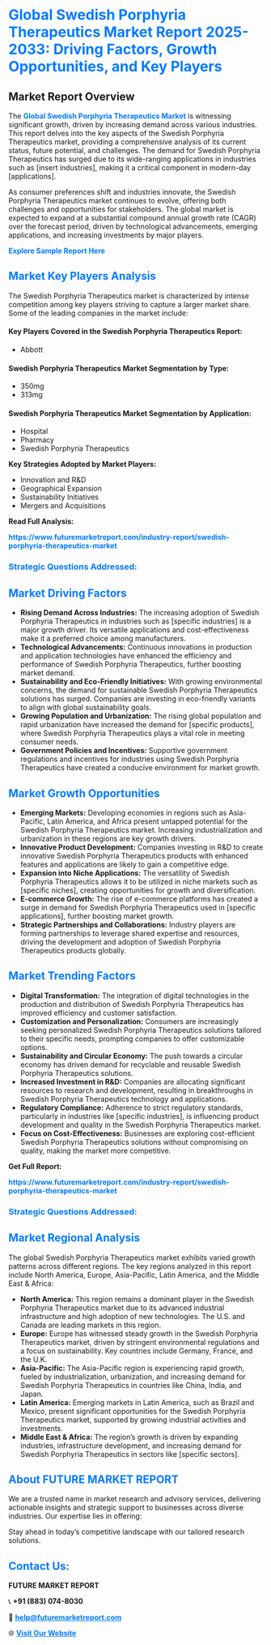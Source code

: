 <h1 style="color: #007BFF;">Global Swedish Porphyria Therapeutics Market Report 2025-2033: Driving Factors, Growth Opportunities, and Key Players</h1>

<section id="overview">
<h2>Market Report Overview</h2>
<p>The <a href="https://www.futuremarketreport.com/industry-report/swedish-porphyria-therapeutics-market" style="color: #007BFF; text-decoration: none;"><strong>Global Swedish Porphyria Therapeutics Market</strong></a> is witnessing significant growth, driven by increasing demand across various industries. This report delves into the key aspects of the Swedish Porphyria Therapeutics market, providing a comprehensive analysis of its current status, future potential, and challenges. The demand for Swedish Porphyria Therapeutics has surged due to its wide-ranging applications in industries such as [insert industries], making it a critical component in modern-day [applications].</p>
<p>As consumer preferences shift and industries innovate, the Swedish Porphyria Therapeutics market continues to evolve, offering both challenges and opportunities for stakeholders. The global market is expected to expand at a substantial compound annual growth rate (CAGR) over the forecast period, driven by technological advancements, emerging applications, and increasing investments by major players.</p>
</section>

<section id="overview">
<p><a href="https://www.futuremarketreport.com/request-sample/reportId=122720" style="color: #007BFF; text-decoration: none;"><strong>Explore Sample Report Here</strong></a></p>
</section>

<section id="key-players">
<h2 style="color: #007BFF;">Market Key Players Analysis</h2>
<p>The Swedish Porphyria Therapeutics market is characterized by intense competition among key players striving to capture a larger market share. Some of the leading companies in the market include:</p>
<h4>Key Players Covered in the Swedish Porphyria Therapeutics Report:</h4>
<ul><li>Abbott</li></ul>
<h4>Swedish Porphyria Therapeutics Market Segmentation by Type:</h4>
<ul><li>350mg</li><li>313mg</li></ul>

<h4>Swedish Porphyria Therapeutics Market Segmentation by Application:</h4>
<ul><li>Hospital</li><li>Pharmacy</li><li>Swedish Porphyria Therapeutics</li></ul>
<p><strong>Key Strategies Adopted by Market Players:</strong></p>
<ul>
<li>Innovation and R&D</li>
<li>Geographical Expansion</li>
<li>Sustainability Initiatives</li>
<li>Mergers and Acquisitions</li>
</ul>
</section>

<section>
<p><strong>Read Full Analysis: </strong></p><a href="https://www.futuremarketreport.com/industry-report/swedish-porphyria-therapeutics-market" style="color: #007BFF; text-decoration: none;"><strong>https://www.futuremarketreport.com/industry-report/swedish-porphyria-therapeutics-market</strong></a>
<h3 style="color: #007BFF;">Strategic Questions Addressed:</h3>
</section>

<section id="driving-factors">
<h2 style="color: #007BFF;">Market Driving Factors</h2>
<ul>
<li><strong>Rising Demand Across Industries:</strong> The increasing adoption of Swedish Porphyria Therapeutics in industries such as [specific industries] is a major growth driver. Its versatile applications and cost-effectiveness make it a preferred choice among manufacturers.</li>
<li><strong>Technological Advancements:</strong> Continuous innovations in production and application technologies have enhanced the efficiency and performance of Swedish Porphyria Therapeutics, further boosting market demand.</li>
<li><strong>Sustainability and Eco-Friendly Initiatives:</strong> With growing environmental concerns, the demand for sustainable Swedish Porphyria Therapeutics solutions has surged. Companies are investing in eco-friendly variants to align with global sustainability goals.</li>
<li><strong>Growing Population and Urbanization:</strong> The rising global population and rapid urbanization have increased the demand for [specific products], where Swedish Porphyria Therapeutics plays a vital role in meeting consumer needs.</li>
<li><strong>Government Policies and Incentives:</strong> Supportive government regulations and incentives for industries using Swedish Porphyria Therapeutics have created a conducive environment for market growth.</li>
</ul>
</section>

<section id="growth-opportunities">
<h2 style="color: #007BFF;">Market Growth Opportunities</h2>
<ul>
<li><strong>Emerging Markets:</strong> Developing economies in regions such as Asia-Pacific, Latin America, and Africa present untapped potential for the Swedish Porphyria Therapeutics market. Increasing industrialization and urbanization in these regions are key growth drivers.</li>
<li><strong>Innovative Product Development:</strong> Companies investing in R&D to create innovative Swedish Porphyria Therapeutics products with enhanced features and applications are likely to gain a competitive edge.</li>
<li><strong>Expansion into Niche Applications:</strong> The versatility of Swedish Porphyria Therapeutics allows it to be utilized in niche markets such as [specific niches], creating opportunities for growth and diversification.</li>
<li><strong>E-commerce Growth:</strong> The rise of e-commerce platforms has created a surge in demand for Swedish Porphyria Therapeutics used in [specific applications], further boosting market growth.</li>
<li><strong>Strategic Partnerships and Collaborations:</strong> Industry players are forming partnerships to leverage shared expertise and resources, driving the development and adoption of Swedish Porphyria Therapeutics products globally.</li>
</ul>
</section>

<section id="trending-factors">
<h2 style="color: #007BFF;">Market Trending Factors</h2>
<ul>
<li><strong>Digital Transformation:</strong> The integration of digital technologies in the production and distribution of Swedish Porphyria Therapeutics has improved efficiency and customer satisfaction.</li>
<li><strong>Customization and Personalization:</strong> Consumers are increasingly seeking personalized Swedish Porphyria Therapeutics solutions tailored to their specific needs, prompting companies to offer customizable options.</li>
<li><strong>Sustainability and Circular Economy:</strong> The push towards a circular economy has driven demand for recyclable and reusable Swedish Porphyria Therapeutics solutions.</li>
<li><strong>Increased Investment in R&D:</strong> Companies are allocating significant resources to research and development, resulting in breakthroughs in Swedish Porphyria Therapeutics technology and applications.</li>
<li><strong>Regulatory Compliance:</strong> Adherence to strict regulatory standards, particularly in industries like [specific industries], is influencing product development and quality in the Swedish Porphyria Therapeutics market.</li>
<li><strong>Focus on Cost-Effectiveness:</strong> Businesses are exploring cost-efficient Swedish Porphyria Therapeutics solutions without compromising on quality, making the market more competitive.</li>
</ul>
</section>

<section>
<p><strong>Get Full Report: </strong></p><a href="https://www.futuremarketreport.com/industry-report/swedish-porphyria-therapeutics-market" style="color: #007BFF; text-decoration: none;"><strong>https://www.futuremarketreport.com/industry-report/swedish-porphyria-therapeutics-market</strong></a>
<h3 style="color: #007BFF;">Strategic Questions Addressed:</h3>
</section>


<section id="regional-analysis">
<h2 style="color: #007BFF;">Market Regional Analysis</h2>
<p>The global Swedish Porphyria Therapeutics market exhibits varied growth patterns across different regions. The key regions analyzed in this report include North America, Europe, Asia-Pacific, Latin America, and the Middle East & Africa:</p>
<ul>
<li><strong>North America:</strong> This region remains a dominant player in the Swedish Porphyria Therapeutics market due to its advanced industrial infrastructure and high adoption of new technologies. The U.S. and Canada are leading markets in this region.</li>
<li><strong>Europe:</strong> Europe has witnessed steady growth in the Swedish Porphyria Therapeutics market, driven by stringent environmental regulations and a focus on sustainability. Key countries include Germany, France, and the U.K.</li>
<li><strong>Asia-Pacific:</strong> The Asia-Pacific region is experiencing rapid growth, fueled by industrialization, urbanization, and increasing demand for Swedish Porphyria Therapeutics in countries like China, India, and Japan.</li>
<li><strong>Latin America:</strong> Emerging markets in Latin America, such as Brazil and Mexico, present significant opportunities for the Swedish Porphyria Therapeutics market, supported by growing industrial activities and investments.</li>
<li><strong>Middle East & Africa:</strong> The region’s growth is driven by expanding industries, infrastructure development, and increasing demand for Swedish Porphyria Therapeutics in sectors like [specific sectors].</li>
</ul>
</section>

<footer>
<h2 style="color: #007BFF;">About FUTURE MARKET REPORT</h2>
<p>We are a trusted name in market research and advisory services, delivering actionable insights and strategic support to businesses across diverse industries. Our expertise lies in offering:</p>

<p>Stay ahead in today’s competitive landscape with our tailored research solutions.</p>

<h2 style="color: #007BFF;">Contact Us:</h2>
<p><strong>FUTURE MARKET REPORT</strong></p>
<p>📞 <strong>+91 (883) 074-8030</strong></p>
<p>📧 <strong><a href="mailto:help@futuremarketreport.com" style="color: #007BFF;">help@futuremarketreport.com</a></strong></p>
<p>🌐 <strong><a href="https://www.futuremarketreport.com/" style="color: #007BFF;">Visit Our Website</a></strong></p>
</footer>